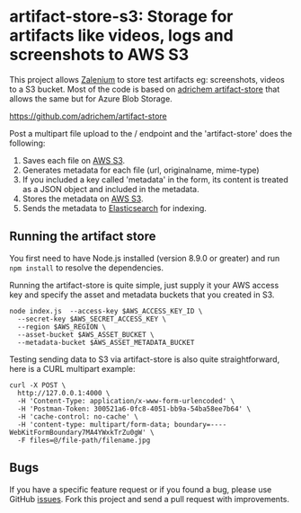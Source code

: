 # artifact-store-s3: Storage for artifacts like videos, logs and screenshots to AWS S3


This project allows [Zalenium](https://zalando.github.io/zalenium) to store test artifacts eg: screenshots, videos to a S3 bucket. Most of the code is based on [adrichem artifact-store](https://github.com/adrichem/artifact-store) that allows the same but for Azure Blob Storage.

 https://github.com/adrichem/artifact-store

Post a multipart file upload to the / endpoint and the 'artifact-store' does the following:

1. Saves each file on [AWS S3](https://aws.amazon.com/pt/s3/).
2. Generates metadata for each file (url, originalname, mime-type)
3. If you included a key called 'metadata' in the form, its content is treated as a JSON object and included in the metadata.
4. Stores the metadata on [AWS S3](https://aws.amazon.com/pt/s3/).
5. Sends the metadata to [Elasticsearch](https://www.elastic.co/products/elasticsearch) for indexing.


## Running the artifact store

You first need to have Node.js installed (version 8.9.0 or greater) and run `npm install` to resolve the dependencies.

Running the artifact-store is quite simple, just supply it your AWS access key and specify the asset and metadata buckets that you created in S3.

```
node index.js  --access-key $AWS_ACCESS_KEY_ID \
  --secret-key $AWS_SECRET_ACCESS_KEY \
  --region $AWS_REGION \
  --asset-bucket $AWS_ASSET_BUCKET \
  --metadata-bucket $AWS_ASSET_METADATA_BUCKET
```

Testing sending data to S3 via artifact-store is also quite straightforward, here is a CURL multipart example:

```
curl -X POST \
  http://127.0.0.1:4000 \
  -H 'Content-Type: application/x-www-form-urlencoded' \
  -H 'Postman-Token: 300521a6-0fc8-4051-bb9a-54ba58ee7b64' \
  -H 'cache-control: no-cache' \
  -H 'content-type: multipart/form-data; boundary=----WebKitFormBoundary7MA4YWxkTrZu0gW' \
  -F files=@/file-path/filename.jpg
```

## Bugs

If you have a specific feature request or if you found a bug, please use GitHub [issues](https://github.com/lmmendes/artifact-store-s3/issues). Fork this project and send a pull request with improvements.
